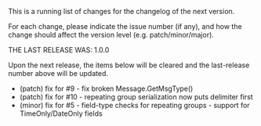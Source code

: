 This is a running list of changes for the changelog of the next version.

For each change, please indicate the issue number (if any), and how the
change should affect the version level (e.g. patch/minor/major).

THE LAST RELEASE WAS: 1.0.0

Upon the next release, the items below will be cleared and the last-release
number above will be updated.

* (patch) fix for #9 - fix broken Message.GetMsgType()
* (patch) fix for #10 - repeating group serialization now puts delimiter first
* (minor) fix for #5 - field-type checks for repeating groups
                     - support for TimeOnly/DateOnly fields
